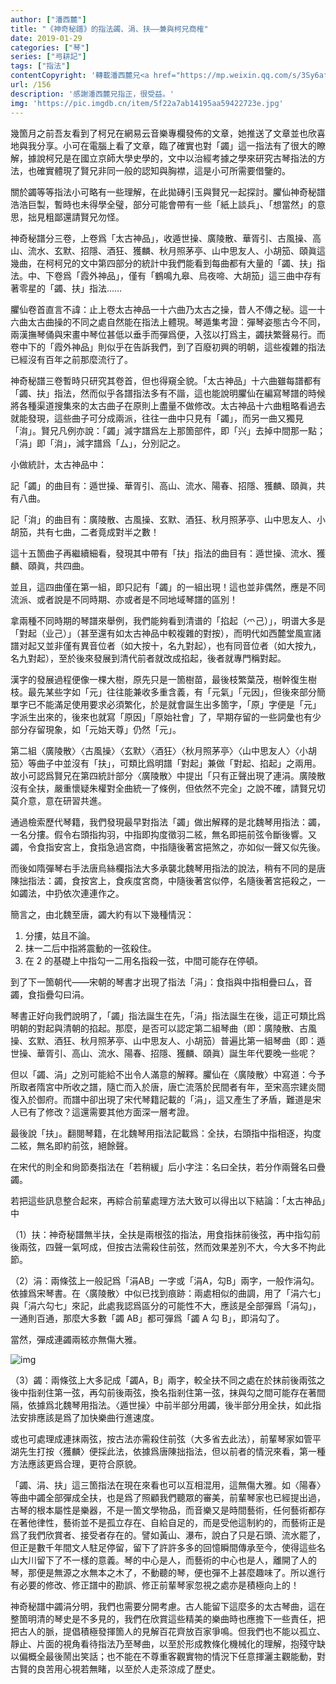 ```yaml
---
author: ["潘西麓"]
title: "《神奇秘譜》的指法蠲、涓、扶——兼與柯兄商榷"
date: 2019-01-29
categories: ["琴"]
series: ["㢧耕記"]
tags: ["指法"]
contentCopyright: '轉載潘西麓兄<a href="https://mp.weixin.qq.com/s/3Sy6afZftYYzaLwAV7kt0A" target="\_blank"><v>神奇秘譜</v>的指法蠲、涓、扶——兼與柯兄商榷</a>，梅庵古琴藝術微信公眾號，2019-01-27'
url: /156
description: '感謝潘西麓兄指正，很受益。'
img: 'https://pic.imgdb.cn/item/5f22a7ab14195aa59422723e.jpg'
---
```


幾箇月之前吾友看到了柯兄在網易云音樂專欄發佈的文章，她推送了文章並也欣喜地與我分享。小可在電腦上看了文章，臨了確實也對「蠲」這一指法有了很大的瞭解，據說柯兄是在國立京師大學史學的，文中以治經考據之學來研究古琴指法的方法，也確實體現了賢兄非同一般的認知與胸襟，這是小可所需要借鑒的。

關於蠲等等指法小可略有一些理解，在此拋磚引玉與賢兄一起探討。<v>臞仙神奇秘譜</v>浩浩巨製，暫時也未得學全璧，部分可能會帶有一些「紙上談兵」、「想當然」的意思，拙見粗鄙還請賢兄勿怪。

<v>神奇秘譜</v>分三卷，上卷爲「太古神品」，收遁世操、廣陵散、華胥引、古風操、高山、流水、玄默、招隱、酒狂、獲麟、秋月照茅亭、山中思友人、小胡笳、頤眞這幾曲，在柯柯兄的文中第四部分的統計中我們能看到每曲都有大量的「蠲、扶」指法。中、下卷爲「霞外神品」，僅有「鶴鳴九皋、烏夜啼、大胡笳」這三曲中存有著零星的「蠲、扶」指法……

臞仙卷首直言不諱：止上卷太古神品一十六曲乃太古之操，昔人不傳之秘。這一十六曲太古曲操的不同之處自然能在指法上體現。<v>琴遁集</v>考證：彈琴姿態古今不同，兩漢撫琴俑與宋畫中琴位甚低以垂手而彈爲便，入弦以打爲主，蠲扶繁聲易行。而卷中下的「霞外神品」則似乎在告訴我們，到了百廢初興的明朝，這些複雜的指法已經沒有百年之前那麼流行了。

<v>神奇秘譜</v>三卷暫時只研究其卷首，但也得窺全貌。「太古神品」十六曲雖每譜都有「蠲、扶」指法，然而似乎各譜指法多有不諧，這也能說明臞仙在編寫琴譜的時候將各種渠道搜集來的太古曲子在原則上盡量不做修改。太古神品十六曲粗略看過去就能發現，這些曲子可分成兩派，往往一曲中只見有「蠲」，而另一曲又獨見「㳙」。賢兄凡例亦說：「蠲」減字譜爲左上那箇部件，即「兴」去掉中間那一點；「涓」即「㳙」，減字譜爲「厶」，分別記之。

小做統計，太古神品中：

記「蠲」的曲目有：遁世操、華胥引、高山、流水、陽春、招隱、獲麟、頤眞，共有八曲。

記「㳙」的曲目有：廣陵散、古風操、玄默、酒狂、秋月照茅亭、山中思友人、小胡笳，共有七曲，二者竟成對半之數！

這十五箇曲子再繼續細看，發現其中帶有「扶」指法的曲目有：遁世操、流水、獲麟、頤眞，共四曲。

並且，這四曲僅在第一組，即只記有「蠲」的一組出現！這也並非偶然，應是不同流派、或者說是不同時期、亦或者是不同地域琴譜的區別！

拿兩種不同時期的琴譜來舉例，我們能夠看到清谱的「掐起（爫己）」，明谱大多是「對起（业己）」（甚至還有如太古神品中較複雜的對按），而明代如<v>西麓堂</v><v>風宣</v>諸譜对起又並非僅有異音位者（如大按十，名九對起），也有同音位者（如大按九，名九對起），至於後來發展到清代前者就改成掐起，後者就專門稱對起。

漢字的發展過程便像一棵大樹，原先只是一箇樹苗，最後枝繁葉茂，樹幹復生樹枝。最先某些字如「元」往往能兼收多重含義，有「元氣」「元因」，但後來部分簡單字已不能滿足使用要求必須繁化，於是就會誕生出多箇字，「原」字便是「元」字派生出來的，後來也就寫「原因」「原始社會」了，早期存留的一些詞彙也有少部分存留現象，如「元始天尊」仍然「元」。

第二組〈廣陵散〉〈古風操〉〈玄默〉〈酒狂〉〈秋月照茅亭〉〈山中思友人〉〈小胡笳〉等曲子中並沒有「扶」，可類比爲明譜「對起」兼做「對起、掐起」之兩用。故小可認爲賢兄在第四統計部分〈廣陵散〉中提出「只有正聲出現了連涓。廣陵散沒有全扶，嚴重懷疑朱權對全曲統一了條例，但依然不完全」之說不確，請賢兄切莫介意，意在研習共進。

通過檢索歷代琴籍，我們發現最早對指法「蠲」做出解釋的是北魏<v>琴用指法</v>：蠲，一名分摟。假令右頭指抅羽，中指即抅度徵羽二絃，無名即挹前弦令斷後響。又蠲，令食指安宮上，食指急過宮商，中指隨後著宮挹煞之，亦如似一聲又似先後。

而後如隋<v>彈琴右手法</v>唐<v>烏絲欄指法</v>大多承襲北魏<v>琴用指法</v>的說法，稍有不同的是唐<v>陳拙指法</v>：蠲，食按宮上，食疾度宮商，中隨後著宮似停，名隨後著宮挹殺之，一如蠲法，中扔依次連連作之。

簡言之，由北魏至唐，蠲大約有以下幾種情況：

1. 分摟，姑且不論。
2. 抹一二后中指將震動的一弦殺住。
3. 在 2 的基礎上中指勾一二用名指殺一弦，中間可能存在停頓。

到了下一箇朝代——宋朝的<v>琴書</v>才出現了指法「涓」：食指與中指相疊曰厶，音蠲，食指疊勾曰涓。

<v>琴書</v>正好向我們說明了，「蠲」指法誕生在先，「涓」指法誕生在後，這正可類比爲明朝的對起與清朝的掐起。那麼，是否可以認定第二組琴曲（即：廣陵散、古風操、玄默、酒狂、秋月照茅亭、山中思友人、小胡笳）普遍比第一組琴曲（即：遁世操、華胥引、高山、流水、陽春、招隱、獲麟、頤眞）誕生年代要晚一些呢？

但以「蠲、涓」之別可能給不出令人滿意的解釋。臞仙在〈廣陵散〉中寫道：今予所取者隋宮中所收之譜，隨亡而入於唐，唐亡流落於民間者有年，至宋高宗建炎間復入於御府。而譜中卻出現了宋代琴籍記載的「涓」，這又產生了矛盾，難道是宋人已有了修改？這還需要其他方面深一層考證。

最後說「扶」。翻閱琴籍，在北魏<v>琴用指法</v>記載爲：全扶，右頭指中指相逐，抅度二絃，無名即約前弦，絕餘聲。

在宋代的<v>則全和尙節奏指法</v>在「若稍緩」后小字注：名曰全扶，若分作兩聲名曰疊蠲。

若把這些訊息整合起來，再綜合前輩處理方法大致可以得出以下結論：「太古神品」中

（1）扶：<v>神奇秘譜</v>無半扶，全扶是兩根弦的指法，用食指抹前後弦，再中指勾前後兩弦，四聲一氣呵成，但按古法需殺住前弦，然而效果差別不大，今大多不拘此節。

（2）涓：兩條弦上一般記爲「涓AB」一字或「涓A，勾B」兩字，一般作涓勾。依據爲宋<v>琴書</v>。在〈廣陵散〉中似已找到痕跡：兩處相似的曲調，用了「涓六七」與「涓六勾七」來記，此處我認爲區分的可能性不大，應該是全部彈爲「涓勾」，一通則百通，那麼大多數「蠲 AB」都可彈爲「蠲 A 勾 B」，即涓勾了。

當然，彈成連蠲兩絃亦無傷大雅。

![img](https://mmbiz.qpic.cn/mmbiz_png/150Lnqw5iaEPJMgt2VxLUBsw3bs8UZXoNsbVQic2nicmW4Ysc1hJPEMo634QPoLkh0RwPUsJ1DLX0R3hPnRMWjbzA/640?wx_fmt=png&tp=webp&wxfrom=5&wx_lazy=1&wx_co=1)

（3）蠲：兩條弦上大多記成「蠲A，B」兩字，較全扶不同之處在於抹前後兩弦之後中指剎住第一弦，再勾前後兩弦，換名指剎住第一弦，抹與勾之間可能存在著間隔，依據爲北魏<v>琴用指法</v>。〈遁世操〉中前半部分用蠲，後半部分用全扶，如此指法安排應該是爲了加快樂曲行進速度。

或也可處理成連抹兩弦，按古法亦需殺住前弦（大多省去此法），前輩琴家如管平湖先生打按〈獲麟〉便採此法，依據爲唐<v>陳拙指法</v>，但以前者的情況來看，第一種方法應該更爲合理，更符合原貌。

「蠲、涓、扶」這三箇指法在現在來看也可以互相混用，這無傷大雅。如〈陽春〉等曲中蠲全部彈成全扶，也是爲了照顧我們聽眾的審美，前輩琴家也已經提出過，古琴的根本屬性是樂器，不是一箇文學物品，而音樂又是時間藝術，任何藝術都存在著他律性，藝術並不是孤立存在、自給自足的，而是受他這制約的，而藝術正是爲了我們欣賞者、接受者存在的。譬如黃山、瀑布，說白了只是石頭、流水罷了，但正是數千年間文人駐足停留，留下了許許多多的回憶瞬間傳承至今，使得這些名山大川留下了不一樣的意義。琴的中心是人，而藝術的中心也是人，離開了人的琴，那便是無源之水無本之木了，不動聽的琴，便也彈不上甚麼趣味了。所以進行有必要的修改、修正譜中的勘誤、修正前輩琴家忽視之處亦是積極向上的！

<v>神奇秘譜</v>中蠲涓分明，我們也需要分開考慮。古人能留下這麼多的太古琴曲，這在整箇明清的琴史是不多見的，我們在欣賞這些精美的樂曲時也應擔下一些責任，把把古人的脈，提倡積極發揮箇人的見解百花齊放百家爭鳴。但我們也不能以孤立、靜止、片面的視角看待指法乃至琴曲，以至於形成教條化機械化的理解，抱殘守缺以偏概全最後鬧出笑話；也不能在不尊重客觀實物的情況下任意揮灑主觀能動，對古賢的良苦用心視若無睹，以至於人走茶涼成了歷史。
